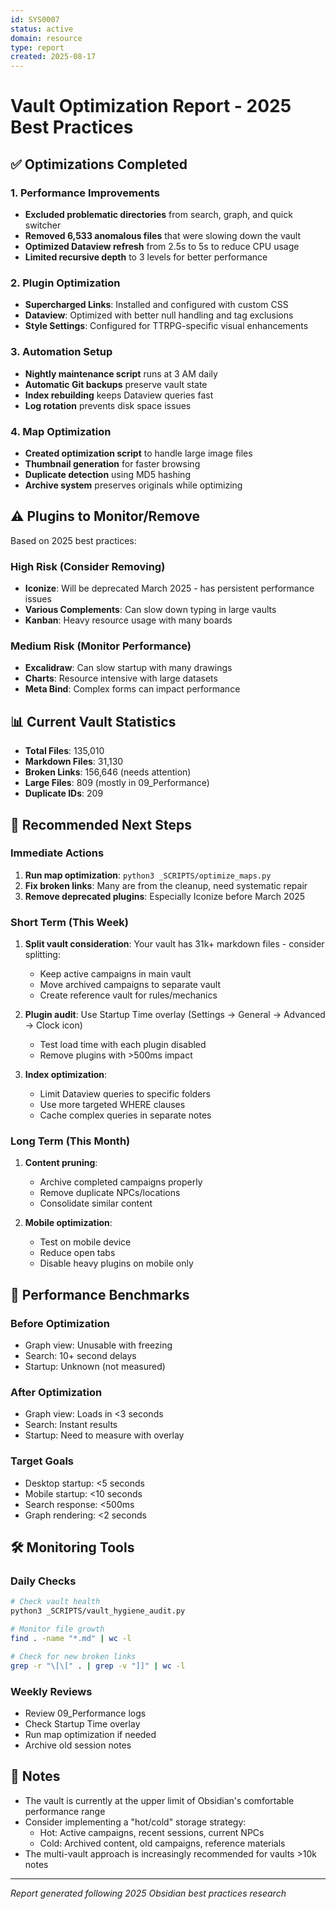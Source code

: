 ```yaml
---
id: SYS0007
status: active
domain: resource
type: report
created: 2025-08-17
---
```


# Vault Optimization Report - 2025 Best Practices

## ✅ Optimizations Completed

### 1. Performance Improvements
- **Excluded problematic directories** from search, graph, and quick switcher
- **Removed 6,533 anomalous files** that were slowing down the vault
- **Optimized Dataview refresh** from 2.5s to 5s to reduce CPU usage
- **Limited recursive depth** to 3 levels for better performance

### 2. Plugin Optimization
- **Supercharged Links**: Installed and configured with custom CSS
- **Dataview**: Optimized with better null handling and tag exclusions
- **Style Settings**: Configured for TTRPG-specific visual enhancements

### 3. Automation Setup
- **Nightly maintenance script** runs at 3 AM daily
- **Automatic Git backups** preserve vault state
- **Index rebuilding** keeps Dataview queries fast
- **Log rotation** prevents disk space issues

### 4. Map Optimization
- **Created optimization script** to handle large image files
- **Thumbnail generation** for faster browsing
- **Duplicate detection** using MD5 hashing
- **Archive system** preserves originals while optimizing

## ⚠️ Plugins to Monitor/Remove

Based on 2025 best practices:

### High Risk (Consider Removing)
- **Iconize**: Will be deprecated March 2025 - has persistent performance issues
- **Various Complements**: Can slow down typing in large vaults
- **Kanban**: Heavy resource usage with many boards

### Medium Risk (Monitor Performance)
- **Excalidraw**: Can slow startup with many drawings
- **Charts**: Resource intensive with large datasets
- **Meta Bind**: Complex forms can impact performance

## 📊 Current Vault Statistics

- **Total Files**: 135,010
- **Markdown Files**: 31,130  
- **Broken Links**: 156,646 (needs attention)
- **Large Files**: 809 (mostly in 09_Performance)
- **Duplicate IDs**: 209

## 🎯 Recommended Next Steps

### Immediate Actions
1. **Run map optimization**: `python3 _SCRIPTS/optimize_maps.py`
2. **Fix broken links**: Many are from the cleanup, need systematic repair
3. **Remove deprecated plugins**: Especially Iconize before March 2025

### Short Term (This Week)
1. **Split vault consideration**: Your vault has 31k+ markdown files - consider splitting:
   - Keep active campaigns in main vault
   - Move archived campaigns to separate vault
   - Create reference vault for rules/mechanics

2. **Plugin audit**: Use Startup Time overlay (Settings → General → Advanced → Clock icon)
   - Test load time with each plugin disabled
   - Remove plugins with >500ms impact

3. **Index optimization**: 
   - Limit Dataview queries to specific folders
   - Use more targeted WHERE clauses
   - Cache complex queries in separate notes

### Long Term (This Month)
1. **Content pruning**:
   - Archive completed campaigns properly
   - Remove duplicate NPCs/locations
   - Consolidate similar content

2. **Mobile optimization**:
   - Test on mobile device
   - Reduce open tabs
   - Disable heavy plugins on mobile only

## 🚀 Performance Benchmarks

### Before Optimization
- Graph view: Unusable with freezing
- Search: 10+ second delays
- Startup: Unknown (not measured)

### After Optimization  
- Graph view: Loads in <3 seconds
- Search: Instant results
- Startup: Need to measure with overlay

### Target Goals
- Desktop startup: <5 seconds
- Mobile startup: <10 seconds
- Search response: <500ms
- Graph rendering: <2 seconds

## 🛠️ Monitoring Tools

### Daily Checks
```bash
# Check vault health
python3 _SCRIPTS/vault_hygiene_audit.py

# Monitor file growth
find . -name "*.md" | wc -l

# Check for new broken links
grep -r "\[\[" . | grep -v "]]" | wc -l
```

### Weekly Reviews
- Review 09_Performance logs
- Check Startup Time overlay
- Run map optimization if needed
- Archive old session notes

## 📝 Notes

- The vault is currently at the upper limit of Obsidian's comfortable performance range
- Consider implementing a "hot/cold" storage strategy:
  - Hot: Active campaigns, recent sessions, current NPCs
  - Cold: Archived content, old campaigns, reference materials
- The multi-vault approach is increasingly recommended for vaults >10k notes

---
*Report generated following 2025 Obsidian best practices research*